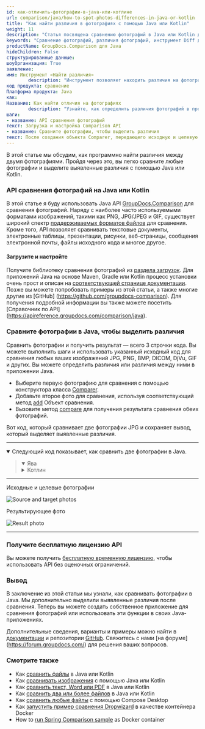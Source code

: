 ```yaml
---
id: как-отличить-фотографии-в-java-или-котлине
url: comparison/java/how-to-spot-photos-differences-in-java-or-kotlin
title: "Как найти различия в фотографиях с помощью Java или Kotlin"
weight: 11
description: "Статья посвящена сравнению фотографий в Java или Kotlin для выявления различий с помощью API сравнения."
keywords: "Сравнение фотографий, различия фотографий, инструмент Diff для фотографий в Java, Kotlin"
productName: GroupDocs.Comparison для Java
hideChildren: False
структурированные данные:
шоуОрганизация: True
заявление:
имя: Инструмент «Найти различия»
        description: "Инструмент позволяет находить различия на фотографиях"
код продукта: сравнение
Платформа продукта: Java
как:
Название: Как найти отличия на фотографиях
        description: "Узнайте, как определить различия фотографий в проекте Java или Kotlin."
шаги:
- название: API сравнения фотографий
текст: Загрузка и настройка Comparison API
- название: Сравните фотографии, чтобы выделить различия
текст: После создания объекта Comparer, передающего исходную и целевую фотографии, просто вызовите специальный метод, чтобы получить результирующий документ
---
```


В этой статье мы обсудим, как программно найти различия между двумя фотографиями. Пройдя через это, вы легко сравните любые фотографии и выделите выявленные различия с помощью Java или Kotlin.

### API сравнения фотографий на Java или Kotlin

В этой статье я буду использовать Java API [GroupDocs.Comparison](https://products.groupdocs.com/comparison) для сравнения фотографий. Наряду с наиболее часто используемыми форматами изображений, такими как PNG, JPG/JPEG и GIF, существует широкий спектр [поддерживаемых форматов файлов](/comparison/java/supported-document-formats/) для сравнения. Кроме того, API позволяет сравнивать текстовые документы, электронные таблицы, презентации, рисунки, веб-страницы, сообщения электронной почты, файлы исходного кода и многое другое.

#### Загрузите и настройте

Получите библиотеку сравнения фотографий из [раздела загрузок](https://downloads.groupdocs.com/comparison/java). Для приложений Java на основе Maven, Gradle или Kotlin процесс установки очень прост и описан на [соответствующей странице документации](сравнение/java/установка). Позже вы можете попробовать примеры из этой статьи, а также многие другие из [GitHub] (https://github.com/groupdocs-comparison). Для получения подробной информации вы также можете посетить [Справочник по API] (https://apireference.groupdocs.com/comparison/java).

### Сравните фотографии в Java, чтобы выделить различия

Сравнить фотографии и получить результат — всего 3 строчки кода. Вы можете выполнить шаги и использовать указанный исходный код для сравнения любых ваших изображений JPG, PNG, BMP, DICOM, DjVu, GIF и других. Вы можете определить различия или различия между ними в приложении Java.

* Выберите первую фотографию для сравнения с помощью конструктора класса [Comparer](https://apireference.groupdocs.com/comparison/java/com.groupdocs.comparison/Comparer).
* Добавьте второе фото для сравнения, используя соответствующий метод [add](https://apireference.groupdocs.com/comparison/java/com.groupdocs.comparison/Comparer#add(java.io.InputStream...)) Объект сравнения.
* Вызовите метод [compare](https://apireference.groupdocs.com/comparison/java/com.groupdocs.comparison/Comparer#compare(java.io.OutputStream)) для получения результата сравнения обеих фотографий.

Вот код, который сравнивает две фотографии JPG и сохраняет вывод, который выделяет выявленные различия.

---

<details open><summary>Следующий код показывает, как сравнить две фотографии в Java.</summary><blockquote>
<details open><summary>Ява</summary>

<script src="https://gist.github.com/groupdocs-comparison-gists/a95fbd4fb36fc8bf201e3a187a637750.js"></script>

</details>

<details><summary>Котлин</summary>

<script src="https://gist.github.com/groupdocs-comparison-gists/bebea06fbaf649b6582ea86967994193.js"></script>

</details>
</blockquote></details>

---

Исходные и целевые фотографии

![Source and target photos](/comparison/java/images/how-to-spot-photos-differences-in-java-or-kotlin-source.jpg)

Результирующее фото

![Result photo](/comparison/java/images/how-to-spot-photos-differences-in-java-or-kotlin-result.jpg)

---

### Получите бесплатную лицензию API

Вы можете получить [бесплатную временную лицензию](https://purchase.groupdocs.com/temporary-license), чтобы использовать API без оценочных ограничений.

### Вывод

В заключение из этой статьи мы узнали, как сравнивать фотографии в Java. Мы дополнительно выделили выявленные различия после сравнения. Теперь вы можете создать собственное приложение для сравнения фотографий или использовать эти функции в своих Java-приложениях.

Дополнительные сведения, варианты и примеры можно найти в [документации](/comparison/java/getting-started/) и репозитории [GitHub](https://github.com/groupdocs-comparison). Свяжитесь с нами [на форуме] (https://forum.groupdocs.com/) для решения ваших вопросов.

### Смотрите также

* Как [сравнить файлы](/comparison/java/how-to-compare-files-in-java-or-kotlin) в Java или Kotlin
* Как [сравнивать изображения](/comparison/java/how-to-compare-images-using-java-or-kotlin) с помощью Java или Kotlin
* Как [сравнить текст, Word или PDF](/comparison/java/how-to-compare-text-word-pdf-in-java-or-kotlin) в Java или Kotlin
* Как [сравнить два или более файлов](/comparison/java/how-to-compare-two-or-more-files-in-java-or-kotlin) в Java или Kotlin
* Как [сравнить любые файлы](/comparison/java/how-to-compare-any-files-using-compose-desktop) с помощью Compose Desktop
* Как [запустить пример сравнения Dropwizard](comparison/java/how-to-run-dropwizard-comparison-sample-using-docker) в качестве контейнера Docker
* How to [run Spring Comparison sample](comparison/java/how-to-run-spring-comparison-sample-using-docker) as Docker container
